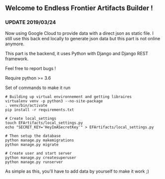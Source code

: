 ## Welcome to Endless Frontier Artifacts Builder !

### UPDATE 2019/03/24
Now using Google Cloud to provide data with a direct json as static file. I still use this back end locally to generate json data but this part is not online anymore.

This part is the backend, it uses Python with Django and Django REST framework.

Feel free to report bugs !

Require python >= 3.6

Set of commands to make it run

```console
# Building up virtual environnement and getting libraires
virtualenv venv -p python3 --no-site-package
. venv/bin/activate
pip install -r requirements.txt

# Create local_settings
touch EFArtifacts/local_settings.py
echo "SECRET_KEY='HeyImASecretKey'" > EFArtifacts/local_settings.py

# Then setup the database
python manage.py makemigrations
python manage.py migrate

# Create user and start server
python manage.py createsuperuser
python manage.py runserver
```

As simple as this, you'll have to add data by yourself to make it work ;)
